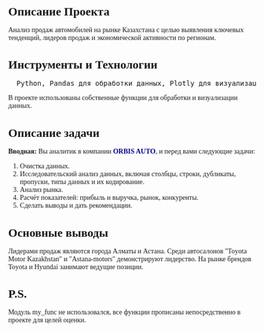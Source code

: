 <!DOCTYPE html>
<html>
<head>
  <title>Анализ продаж автомобилей в Казахстане</title>
  <style>
    body {
      font-family: 'Liberation Serif', serif;
    }
  </style>
</head>
<body>

<h1 style="font-size: 24px;">Описание Проекта</h1>
<p>Анализ продаж автомобилей на рынке Казахстана с целью выявления ключевых тенденций, лидеров продаж и экономической активности по регионам.</p>

<h1 style="font-size: 24px;">Инструменты и Технологии</h1>
<pre>
  Python, Pandas для обработки данных, Plotly для визуализации данных
</pre>
<p>В проекте использованы собственные функции для обработки и визуализации данных.</p>

<h1 style="font-size: 24px;">Описание задачи</h1>
<p><strong>Вводная:</strong> Вы аналитик в компании <span style="color: darkblue;"><strong>ORBIS AUTO</strong></span>, и перед вами следующие задачи:</p>
<ol>
  <li>Очистка данных.</li>
  <li>Исследовательский анализ данных, включая столбцы, строки, дубликаты, пропуски, типы данных и их кодирование.</li>
  <li>Анализ рынка.</li>
  <li>Расчёт показателей: прибыль и выручка, рынок, конкуренты.</li>
  <li>Сделать выводы и дать рекомендации.</li>
</ol>

<h1 style="font-size: 24px;">Основные выводы</h1>
<p>
  Лидерами продаж являются города Алматы и Астана. Среди автосалонов "Toyota Motor Kazakhstan" и "Astana-motors" демонстрируют лидерство. На рынке брендов Toyota и Hyundai занимают ведущие позиции.
</p>

<h1 style="font-size: 24px;">P.S.</h1>
<p>
  Модуль my_func не использовался, все функции прописаны непосредственно в проекте для целей оценки.
</p>

</body>
</html>
